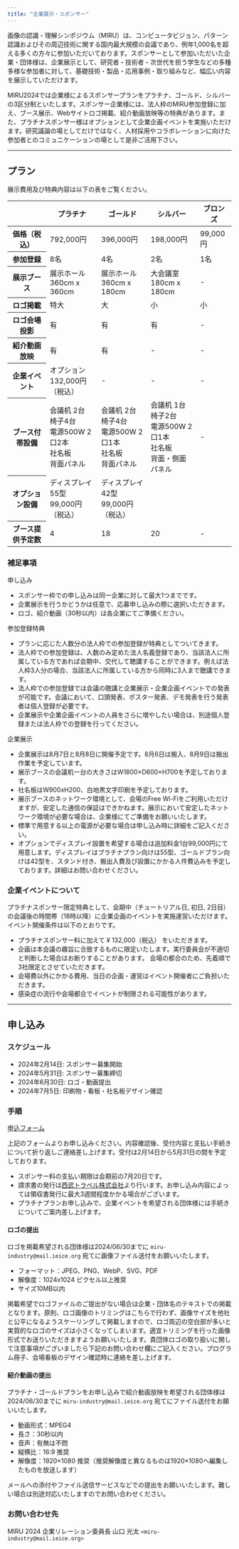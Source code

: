 ```yaml
---
title: "企業展示・スポンサー"
---
```


画像の認識・理解シンポジウム（MIRU）は、コンピュータビジョン、パターン認識およびその周辺技術に関する国内最大規模の会議であり、例年1,000名を超える多くの方々に参加いただいております。スポンサーとして参加いただいた企業・団体様は、企業展示として、研究者・技術者・次世代を担う学生などの多種多様な参加者に対して、基礎技術・製品・応用事例・取り組みなど、幅広い内容を展示していただけます。

MIRU2024では企業様によるスポンサープランをプラチナ、ゴールド、シルバーの3区分制といたします。スポンサー企業様には、法人枠のMIRU参加登録に加え、ブース展示、Webサイトロゴ掲載、紹介動画放映等の特典があります。また、プラチナスポンサー様はオプションとして企業企画イベントを実施いただけます。研究議論の場としてだけではなく、人材採用やコラボレーションに向けた参加者とのコミュニケーションの場として是非ご活用下さい。

---

## プラン

展示費用及び特典内容は以下の表をご覧ください。

<table class="table">
<thead class="table-dark">
<tr>
  <th scope="col"></th>
  <th scope="col">プラチナ</th>
  <th scope="col">ゴールド</th>
  <th scope="col">シルバー</th>
  <th scope="col">ブロンズ</th>
</tr>
</thead>
<tbody>
<tr>
  <th scope="row">価格（税込）</th>
  <td>792,000円</td>
  <td>396,000円</td>
  <td>198,000円</td>
  <td>99,000円</td>
</tr>
<tr>
  <th scope="row">参加登録</td>
  <td>8名</td>
  <td>4名</td>
  <td>2名</td>
  <td>1名</td>
</tr>
<tr>
  <th scope="row">展示ブース</th>
  <td>展示ホール<br>360cm x 360cm</td>
  <td>展示ホール<br>360cm x 180cm</td>
  <td>大会議室<br>180cm x 180cm</td>
  <td>-</td>
</tr>
<tr>
  <th scope="row">ロゴ掲載</th>
  <td>特大</td>
  <td>大</td>
  <td>小</td>
  <td>小</td>
</tr>
<tr>
  <th scope="row">ロゴ会場投影</th>
  <td>有</td>
  <td>有</td>
  <td>有</td>
  <td>-</td>
</tr>
<tr>
  <th scope="row">紹介動画放映</th>
  <td>有</td>
  <td>有</td>
  <td>-</td>
  <td>-</td>
</tr>
<tr>
  <th scope="row">企業イベント</th>
  <td>オプション<br>132,000円（税込）</td>
  <td>-</td>
  <td>-</td>
  <td>-</td>
</tr>
<tr>
  <th scope="row">ブース付帯設備</th>
  <td>会議机 2台<br>椅子4台<br>電源500W 2口2本<br>社名板<br>背面パネル</td>
  <td>会議机 2台<br>椅子4台<br>電源500W 2口1本<br>社名板<br>背面パネル</td>
  <td>会議机 1台<br>椅子2台<br>電源500W 2口1本<br>社名板<br>背面・側面パネル</td>
  <td>-</td>
</tr>
<tr>
  <th scope="row">オプション設備</th>
  <td>ディスプレイ 55型<br>99,000円（税込）</td>
  <td>ディスプレイ 42型<br>99,000円（税込）</td>
  <td></td>
  <td></td>
</tr>
<tr>
  <th scope="row">ブース提供予定数</th>
  <td>4</td>
  <td>18</td>
  <td>20</td>
  <td>-</td>
</tr>
</tbody>
</table>

### 補足事項

申し込み

- スポンサー枠での申し込みは同一企業に対して最大1つまでです。
- 企業展示を行うかどうかは任意で、応募申し込みの際に選択いただきます。
- ロゴ、紹介動画（30秒以内）は各企業にてご準備ください。

参加登録特典

- プランに応じた人数分の法人枠での参加登録が特典としてついてきます。
- 法人枠での参加登録は、人数のみ定めた法人名義登録であり、当該法人に所属している方であれば会期中、交代して聴講することができます。例えば法人枠3人分の場合、当該法人に所属している方から同時に3人まで聴講できます。
- 法人枠での参加登録では会議の聴講と企業展示・企業企画イベントでの発表が可能です。会議において、口頭発表、ポスター発表、デモ発表を行う発表者は個人登録が必要です。
- 企業展示や企業企画イベントの人員をさらに増やしたい場合は、別途個人登録または法人枠での登録を行ってください。

企業展示

- 企業展示は8月7日と8月8日に開催予定です。8月6日は搬入、8月9日は搬出作業を予定しています。
- 展示ブースの会議机一台の大きさはW1800×D600×H700を予定しております。
- 社名板はW900xH200、白地黒文字印刷を予定しております。
- 展示ブースのネットワーク環境として、会場のFree Wi-Fiをご利用いただけますが、安定した通信の保証はできかねます。展示において安定したネットワーク環境が必要な場合は、企業様にてご準備をお願いいたします。
- 標準で用意する以上の電源が必要な場合は申し込み時に詳細をご記入ください。
- オプションでディスプレイ設置を希望する場合は追加料金1台99,000円にて用意します。ディスプレイはプラチナプラン向けは55型、ゴールドプラン向けは42型を、スタンド付き、搬出入費及び設置にかかる人件費込みを予定しております。詳細はお問い合わせください。

### 企業イベントについて

プラチナスポンサー限定特典として、会期中（チュートリアル日, 初日, 2日目）の会議後の時間帯（18時以降）に企業企画のイベントを実施運営いただけます。イベント開催条件は以下のとおりです。

- プラチナスポンサー料に加えて ¥ 132,000（税込） をいただきます。
- 企画は本会議の趣旨に合致するものに限定いたします。実行委員会が不適切と判断した場合はお断りすることがあります。
会場の都合のため、先着順で3社限定とさせていただきます。
- 会場費以外にかかる費用、当日の企画・運営はイベント開催者にご負担いただきます。
- 感染症の流行や会場都合でイベントが制限される可能性があります。

---

## 申し込み

### スケジュール

- 2024年2月14日: スポンサー募集開始
- 2024年5月31日: スポンサー募集締切
- 2024年6月30日: ロゴ・動画提出
- 2024年7月5日: 印刷物・看板・社名板デザイン確認

### 手順

[申込フォーム](https://docs.google.com/forms/d/e/1FAIpQLSfX-7MlnoQQbm7ih9hnD0CtKoOabqD2fPPxDuneTk82ofBwhQ/viewform?usp=sf_link)

上記のフォームよりお申し込みください。内容確認後、受付内容と支払い手続きについて折り返しご連絡差し上げます。受付は2月14日から5月31日の間を予定しております。

- スポンサー料の支払い期限は会期前の7月20日です。
- 請求書の発行は[西武トラベル株式会社](https://www.seibutravel.co.jp/)より行います。お申し込み内容によっては領収書発行に最大3週間程度かかる場合がございます。
- プラチナプランお申し込みで、企業イベントを希望される団体様には手続きについてご案内差し上げます。


#### ロゴの提出

ロゴを掲載希望される団体様は2024/06/30までに `miru-industry@mail.ieice.org` 宛てに画像ファイル送付をお願いいたします。

- フォーマット：JPEG、PNG、WebP、SVG、PDF
- 解像度：1024x1024 ピクセル以上推奨
- サイズ10MB以内

掲載希望でロゴファイルのご提出がない場合は企業・団体名のテキストでの掲載となります。原則、ロゴ画像のトリミングはこちらで行わず、画像サイズを他社と公平になるようスケーリングして掲載しますので、ロゴ周辺の空白部が多いと実質的なロゴのサイズは小さくなってしまいます。適宜トリミングを行った画像形式でお送りいただきますようお願いいたします。貴団体ロゴの取り扱いに関して注意事項がございましたら下記のお問い合わせ欄にご記入ください。プログラム冊子、会場看板のデザイン確認時に連絡を差し上げます。

#### 紹介動画の提出

プラチナ・ゴールドプランをお申し込みで紹介動画放映を希望される団体様は2024/06/30までに `miru-industry@mail.ieice.org` 宛てにファイル送付をお願いいたします。

- 動画形式：MPEG4
- 長さ：30秒以内
- 音声：有無は不問
- 縦横比：16:9 推奨
- 解像度：1920×1080 推奨（推奨解像度と異なるものは1920×1080へ編集したものを放送します）

メールへの添付やファイル送信サービスなどでの提出をお願いいたします。難しい場合は別途対応いたしますのでお問い合わせください。

### お問い合わせ先

MIRU 2024 企業リレーション委員長
山口 光太 `<miru-industry@mail.ieice.org>`
